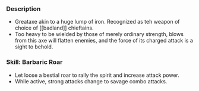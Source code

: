 ### Description
- Greataxe akin to a huge lump of iron. Recognized as teh weapon of choice of [[badland]] chieftains.
- Too heavy to be wielded by those of merely ordinary strength, blows from this axe will flatten enemies, and the force of its charged attack is a sight to behold.
### Skill: Barbaric Roar
- Let loose a bestial roar to rally the spirit and increase attack power.
- While active, strong attacks change to savage combo attacks.